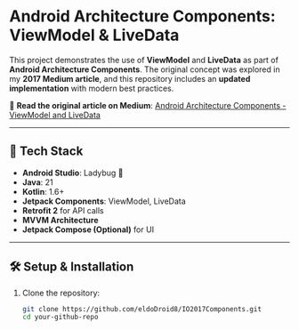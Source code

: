 # Android Architecture Components: ViewModel & LiveData

This project demonstrates the use of **ViewModel** and **LiveData** as part of **Android Architecture Components**. The original concept was explored in my **2017 Medium article**, and this repository includes an **updated implementation** with modern best practices.

📖 **Read the original article on Medium**: [Android Architecture Components - ViewModel and LiveData](<https://medium.com/@eldo.droid8/android-architecture-components-viewmodel-and-livedata-4ec7305e4c92>)

---

## 🚀 Tech Stack

- **Android Studio**: Ladybug 🐞
- **Java**: 21
- **Kotlin**: 1.6+
- **Jetpack Components**: ViewModel, LiveData
- **Retrofit 2** for API calls
- **MVVM Architecture**
- **Jetpack Compose (Optional)** for UI

---

## 🛠️ Setup & Installation

1. Clone the repository:
   ```bash
   git clone https://github.com/eldoDroid8/IO2017Components.git
   cd your-github-repo


